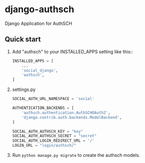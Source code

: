 django-authsch
=====

Django Application for AuthSCH

Quick start
-----------

1. Add "authsch" to your INSTALLED_APPS setting like this::

    ````python
    INSTALLED_APPS = [
        ...
        'social_django',
        'authsch',
    ]
    ````

2. settings.py

    ````python
    SOCIAL_AUTH_URL_NAMESPACE = 'social'

    AUTHENTICATION_BACKENDS = [
        'authsch.authentication.AuthSCHOAuth2',
        'django.contrib.auth.backends.ModelBackend',
    ]

    SOCIAL_AUTH_AUTHSCH_KEY = "key"
    SOCIAL_AUTH_AUTHSCH_SECRET = "secret"
    SOCIAL_AUTH_LOGIN_REDIRECT_URL = '/'
    LOGIN_URL = "login/authsch/"
    ````

3. Run `python manage.py migrate` to create the authsch models.
